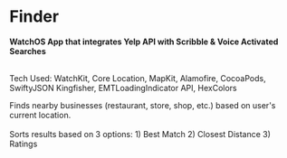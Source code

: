 # Finder

**WatchOS App that integrates Yelp API with Scribble & Voice Activated Searches**<br><br>

Tech Used: WatchKit, Core Location, MapKit, Alamofire, CocoaPods, SwiftyJSON Kingfisher, EMTLoadingIndicator API, HexColors

Finds nearby businesses (restaurant, store, shop, etc.) based on user's current location. <br> <br>
Sorts results based on 3 options: 1) Best Match 2) Closest Distance 3) Ratings <br>

